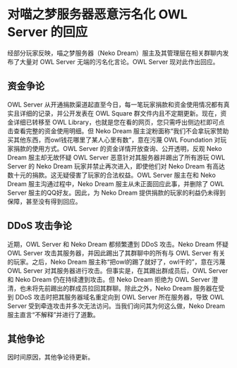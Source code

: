 # 对喵之梦服务器恶意污名化 OWL Server 的回应

经部分玩家反映，喵之梦服务器（Neko Dream）服主及其管理层在相关群聊内发布了大量对 OWL Server 无端的污名化言论。OWL Server 现对此作出回应。

## 资金争论

OWL Server 从开通捐款渠道起直至今日，每一笔玩家捐款和资金使用情况都有真实且详细的记录，并公开发表在 OWL Square 群文件内且不定期更新。现在，资金详细已转移至 OWL Library，也就是您在看的网页，您只需呼出侧边栏即可点击查看完整的资金使用明细。但 Neko Dream 服主淀粉面称“我们不会拿玩家赞助买其他东西，而owl钱花哪里了某人心里有数”，意在污蔑 OWL Foundation 对玩家捐款的使用方式。OWL Server 的资金详情开放查询、公开透明，反观 Neko Dream 服主却无故怀疑 OWL Server 恶意针对其服务器并踢出了所有游玩 OWL Server 的 Neko Dream 玩家并禁止再次进入，即使他们对 Neko Dream 有高达数十元的捐款。这无疑侵害了玩家的合法权益。OWL Server 服主在和 Neko Dream 服主沟通过程中，Neko Dream 服主从未正面回应此事，并删除了 OWL Server 服主的QQ好友。因此，为 Neko Dream 提供捐款的玩家的利益仍未得到保障，甚至没有得到回应。

## DDoS 攻击争论

近期，OWL Server 和 Neko Dream 都频繁遭到 DDoS 攻击。Neko Dream 怀疑 OWL Server 攻击其服务器，并因此踢出了其群聊中的所有与 OWL Server 有关的玩家。之后，Neko Dream 服主称“把owl的踢了就好了，owl干的”，意在污蔑 OWL Server 对其服务器进行攻击。但事实是，在其踢出群成员后，OWL Server 和 Neko Dream 仍在持续遭到攻击。但 Neko Dream 拒绝为 OWL Server 澄清，也未将先前踢出的群成员拉回其群聊。除此之外，Neko Dream 服务器在受到 DDoS 攻击时把其服务器域名重定向到 OWL Server 所在服务器，导致 OWL Server 受到牵连攻击并多次无法访问。当我们询问其为何这么做，Neko Dream 服主直言“不解释”并进行了道歉。

## 其他争论

因时间原因，其他争论待更新。
